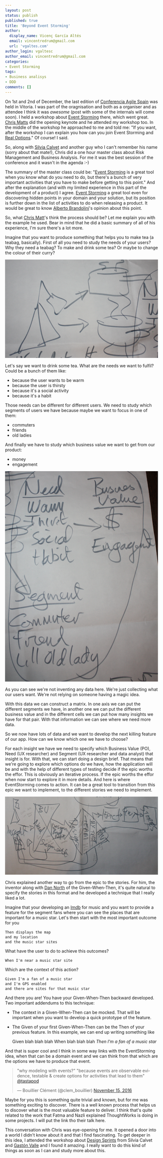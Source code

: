 ```yaml
---
layout: post
status: publish
published: true
title: 'Beyond Event Storming'
author:
  display_name: Vicenç García Altés
  email: vincentredrum@gmail.com
  url: 'vgaltes.com'
author_login: vgaltesc
author_email: vincentredrum@gmail.com
categories:
- Event Storming
tags:
- Business analisys
- DDD
comments: []
---
```

On 1st and 2nd of December, the last edition of [Conferencia Agile Spain](http://cas2016.agile-spain.org/) was held in Vitoria. I was part of the oragnisation and both as a organiser and as attendee I think it was *awesome* (post with some of the internals will come soon). I held a workshop about [Event Storming](http://ziobrando.blogspot.co.uk/2013/11/introducing-event-storming.html) there, which went great. [Chris Matts](https://twitter.com/papachrismatts) did the opening keynote and he attended my workshop too. In the middle of the workshop he approached to me and told me: "If you want, after the workshop I can explain you how can you join Event Storming and [Real Options](https://www.infoq.com/articles/real-options-enhance-agility)." Of course! I said.

So, along with [Silvia Calvet](https://twitter.com/silviacalvet) and another guy who I can't remember his name (sorry about that mate!), Chris did a one hour master class about Risk Management and Business Analysis. For me it was the best session of the conference and it wasn't in the agenda :-)

The summary of the master class could be: "[Event Storming](http://eventstorming.com/) is a great tool when you know what do you need to do, but there's a bunch of very important activities that you have to make before getting to this point." And after the explanation (and with my limited experience in this part of the development of a product) I agree. [Event Storming](https://leanpub.com/introducing_eventstorming) a great tool even for discovering hidden points in your domain and your solution, but its position is further down in the list of activities to do when releasing a product. It would be great to know [Alberto Brandolini](https://twitter.com/ziobrando)'s opinion about this point.

So, what [Chris Matt](https://theitriskmanager.wordpress.com/)'s think the process should be? Let me explain you with the example he used. Bear in mind that he did a basic summary of all of his experience, I'm sure there's a lot more. 

Imagine that you want to produce something that helps you to make tea (a teabag, basically). First of all you need to study the needs of your users? Why they need a teabag? To make and drink some tea? Or maybe to change the colour of their curry?

![teabag](/images/teabag.png)

Let's say we want to drink some tea. What are the needs we want to fulfil? Could be a bunch of them like:
 - because the user wants to be warm
 - because the user is thirsty
 - because it's a social activity
 - because it's a habit

Those needs can be different for different users. We need to study which segments of users we have because maybe we want to focus in one of them:
 - commuters
 - friends
 - old ladies

And finally we have to study which business value we want to get from our product:
 - money 
 - engagement

![Needs, business value and segments](/images/needs.png)

As you can see we're not inventing any data here. We're just collecting what our users want. We're not relying on someone having a magic idea.

With this data we can construct a matrix. In one axis we can put the different segments we have, in another one we can put the different business value and in the different cells we can put how many insights we have for that pair. With that information we can see where we need more data.

So we now have lots of data and we want to develop the next killing feature of our app. How can we know which one we have to choose?

For each insight we have we need to specify which Business Value (PO), Need (UX researcher) and Segment (UX researcher and data analyst) that insight is for. With that, we can start doing a design brief. That means that we're going to explore which options do we have, how the application will be and with the help of different types of testing decide if the epic worths the effor. This is obviously an iterative process. If the epic worths the effor when now start to explore it in more details. And here is where EventStorming comes to action. It can be a great tool to transition from this epic we want to implement, to the different stories we need to implement.

![Design](/images/design.png)

Chris explained another way to go from the epic to the stories. For him, the inventor along with [Dan North](https://www.twitter.com/tastapod) of the Given-When-Then, it's quite natural to specify the stories in this format and he developed a technique that I really liked a lot. 

Imagine that your developing an [Imdb](http://www.imdb.com) for music and you want to provide a feature for the segment fans where you can see the places that are important for a music star. Let's then start with the most important outcome for you

    Then displays the map
    and my location
    and the music star sites

What have the user to do to achieve this outcomes?

    When I'm near a music star site

Which are the context of this action?

    Given I'm a fan of a music star
    and I'm GPS enabled
    and there are sites for that music star

And there you are! You have your Given-When-Then backward developed. Two important addendums to this technique:
 - The context in a Given-When-Then can be mocked. That will be important when you want to develop a quick prototype of the feature.
 - The Given of your first Given-When-Then can be the Then of your previous feature. In this example, we can end up writing something like

    Given blah blah blah
    When blah blah blah
    *Then I'm a fan of a music star*

And that is super cool and I think in some way links with the EventStorming idea, when that can be a domain event and we can think from that which are the options we have to produce that event.

<blockquote class="twitter-tweet" data-lang="en"><p lang="en" dir="ltr">&quot;why modeling with events?&quot; &quot;because events are observable evidence, testable &amp; create options for activities that lead to them&quot; <a href="https://twitter.com/tastapod">@tastapod</a></p>&mdash; Bouillier Clément (@clem_bouillier) <a href="https://twitter.com/clem_bouillier/status/798586783957139456">November 15, 2016</a></blockquote>
<script async src="//platform.twitter.com/widgets.js" charset="utf-8"></script>

Maybe for you this is something quite trivial and known, but for me was something exciting to discover. There is a well known process that helps us to discover what is the most valuable feature to deliver. I think that's quite related to the work that Fatma and Nazli explained ThoughtWorks is doing in some projects. I will put the link tho their talk here.

This conversation with Chris was eye-opening for me. It opened a door into a world I didn't know about it and that I find fascinating. To get deeper in this idea, I attended the workshop about [Design Sprints](http://www.gv.com/sprint/) from Silvia Calvet and [Gastón Valle](https://gastonvalle.com/2016/12/06/mi-primera-cas-como-ponente/) and I found it amazing. I really want to do this kind of things as soon as I can and study more about this.